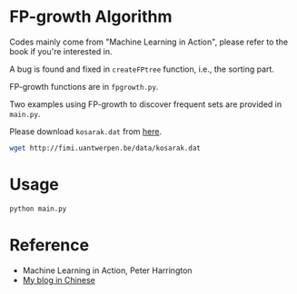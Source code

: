 # FP-growth Algorithm

Codes mainly come from "Machine Learning in Action", please refer to the book if you're interested in.

A bug is found and fixed in `createFPtree` function, i.e., the sorting part.

FP-growth functions are in `fpgrowth.py`.

Two examples using FP-growth to discover frequent sets are provided in `main.py`.

Please download `kosarak.dat` from [here](http://fimi.ua.ac.be/data/).

```bash
wget http://fimi.uantwerpen.be/data/kosarak.dat
```

# Usage

```python
python main.py
```

# Reference

- Machine Learning in Action, Peter Harrington
- [My blog in Chinese](https://blog.csdn.net/songbinxu/article/details/80411388)

